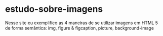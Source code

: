# estudo-sobre-imagens
 Nesse site eu exemplifico as 4 maneiras de se utilizar imagens em HTML 5 de forma semântica: img, figure & figcaption, picture, background-image
